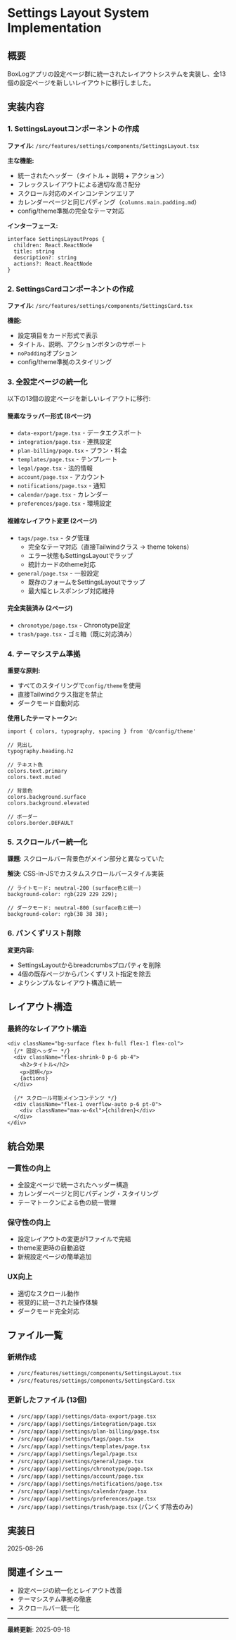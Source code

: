 # Settings Layout System Implementation

## 概要

BoxLogアプリの設定ページ群に統一されたレイアウトシステムを実装し、全13個の設定ページを新しいレイアウトに移行しました。

## 実装内容

### 1. SettingsLayoutコンポーネントの作成

**ファイル**: `/src/features/settings/components/SettingsLayout.tsx`

**主な機能:**

- 統一されたヘッダー（タイトル + 説明 + アクション）
- フレックスレイアウトによる適切な高さ配分
- スクロール対応のメインコンテンツエリア
- カレンダーページと同じパディング（`columns.main.padding.md`）
- config/theme準拠の完全なテーマ対応

**インターフェース:**

```tsx
interface SettingsLayoutProps {
  children: React.ReactNode
  title: string
  description?: string
  actions?: React.ReactNode
}
```

### 2. SettingsCardコンポーネントの作成

**ファイル**: `/src/features/settings/components/SettingsCard.tsx`

**機能:**

- 設定項目をカード形式で表示
- タイトル、説明、アクションボタンのサポート
- `noPadding`オプション
- config/theme準拠のスタイリング

### 3. 全設定ページの統一化

以下の13個の設定ページを新しいレイアウトに移行:

#### 簡素なラッパー形式 (8ページ)

- `data-export/page.tsx` - データエクスポート
- `integration/page.tsx` - 連携設定
- `plan-billing/page.tsx` - プラン・料金
- `templates/page.tsx` - テンプレート
- `legal/page.tsx` - 法的情報
- `account/page.tsx` - アカウント
- `notifications/page.tsx` - 通知
- `calendar/page.tsx` - カレンダー
- `preferences/page.tsx` - 環境設定

#### 複雑なレイアウト変更 (2ページ)

- `tags/page.tsx` - タグ管理
  - 完全なテーマ対応（直接Tailwindクラス → theme tokens）
  - エラー状態もSettingsLayoutでラップ
  - 統計カードのtheme対応
- `general/page.tsx` - 一般設定
  - 既存のフォームをSettingsLayoutでラップ
  - 最大幅とレスポンシブ対応維持

#### 完全実装済み (2ページ)

- `chronotype/page.tsx` - Chronotype設定
- `trash/page.tsx` - ゴミ箱（既に対応済み）

### 4. テーマシステム準拠

**重要な原則:**

- すべてのスタイリングで`config/theme`を使用
- 直接Tailwindクラス指定を禁止
- ダークモード自動対応

**使用したテーマトークン:**

```tsx
import { colors, typography, spacing } from '@/config/theme'

// 見出し
typography.heading.h2

// テキスト色
colors.text.primary
colors.text.muted

// 背景色
colors.background.surface
colors.background.elevated

// ボーダー
colors.border.DEFAULT
```

### 5. スクロールバー統一化

**課題**: スクロールバー背景色がメイン部分と異なっていた

**解決**: CSS-in-JSでカスタムスクロールバースタイル実装

```tsx
// ライトモード: neutral-200 (surface色と統一)
background-color: rgb(229 229 229);

// ダークモード: neutral-800 (surface色と統一)
background-color: rgb(38 38 38);
```

### 6. パンくずリスト削除

**変更内容:**

- SettingsLayoutからbreadcrumbsプロパティを削除
- 4個の既存ページからパンくずリスト指定を除去
- よりシンプルなレイアウト構造に統一

## レイアウト構造

### 最終的なレイアウト構造

```tsx
<div className="bg-surface flex h-full flex-1 flex-col">
  {/* 固定ヘッダー */}
  <div className="flex-shrink-0 p-6 pb-4">
    <h2>タイトル</h2>
    <p>説明</p>
    {actions}
  </div>

  {/* スクロール可能メインコンテンツ */}
  <div className="flex-1 overflow-auto p-6 pt-0">
    <div className="max-w-6xl">{children}</div>
  </div>
</div>
```

## 統合効果

### 一貫性の向上

- 全設定ページで統一されたヘッダー構造
- カレンダーページと同じパディング・スタイリング
- テーマトークンによる色の統一管理

### 保守性の向上

- 設定レイアウトの変更が1ファイルで完結
- theme変更時の自動追従
- 新規設定ページの簡単追加

### UX向上

- 適切なスクロール動作
- 視覚的に統一された操作体験
- ダークモード完全対応

## ファイル一覧

### 新規作成

- `/src/features/settings/components/SettingsLayout.tsx`
- `/src/features/settings/components/SettingsCard.tsx`

### 更新したファイル (13個)

- `/src/app/(app)/settings/data-export/page.tsx`
- `/src/app/(app)/settings/integration/page.tsx`
- `/src/app/(app)/settings/plan-billing/page.tsx`
- `/src/app/(app)/settings/tags/page.tsx`
- `/src/app/(app)/settings/templates/page.tsx`
- `/src/app/(app)/settings/legal/page.tsx`
- `/src/app/(app)/settings/general/page.tsx`
- `/src/app/(app)/settings/chronotype/page.tsx`
- `/src/app/(app)/settings/account/page.tsx`
- `/src/app/(app)/settings/notifications/page.tsx`
- `/src/app/(app)/settings/calendar/page.tsx`
- `/src/app/(app)/settings/preferences/page.tsx`
- `/src/app/(app)/settings/trash/page.tsx` (パンくず除去のみ)

## 実装日

2025-08-26

## 関連イシュー

- 設定ページの統一化とレイアウト改善
- テーマシステム準拠の徹底
- スクロールバー統一化

---

**最終更新**: 2025-09-18
